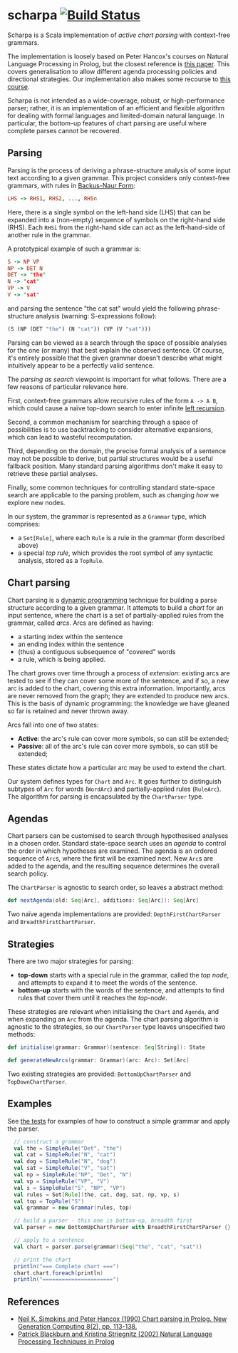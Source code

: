 scharpa [![Build Status](https://travis-ci.org/junglebarry/scharpa.svg?branch=master)](https://travis-ci.org/junglebarry/scharpa)
=================

Scharpa is a Scala implementation of *active chart parsing* with context-free grammars.

The implementation is loosely based on Peter Hancox's courses on Natural Language Processing in Prolog, but the closest reference is [this paper][simpkins-hancox_90_chart-parsing]. This covers generalisation to allow different agenda processing policies and directional strategies. Our implementation also makes some recourse to [this course][blackburn-striegnitz2002nlp-prolog]. 

Scharpa is not intended as a wide-coverage, robust, or high-performance parser; rather, it is an implementation of an efficient and flexible algorithm for dealing with formal languages and limited-domain natural language. In particular, the bottom-up features of chart parsing are useful where complete parses cannot be recovered.

## Parsing

Parsing is the process of deriving a phrase-structure analysis of some input text according to a given grammar. This project considers only context-free grammars, with rules in [Backus-Naur Form]( http://en.wikipedia.org/wiki/Backus%E2%80%93Naur_Form):

```Prolog
LHS -> RHS1, RHS2, ..., RHSn
```

Here, there is a single symbol on the left-hand side (LHS) that can be expanded into a (non-empty) sequence of symbols on the right-hand side (RHS). Each `RHSi` from the right-hand side can act as the left-hand-side of another rule in the grammar.

A prototypical example of such a grammar is:

```Prolog
S -> NP VP
NP -> DET N
DET -> "the"
N -> "cat"
VP -> V
V -> "sat"
```

and parsing the sentence "the cat sat" would yield the following phrase-structure analysis (warning: S-expressions follow):

```Scheme
(S (NP (DET "the") (N "cat")) (VP (V "sat")))
```

Parsing can be viewed as a search through the space of possible analyses for the one (or many) that best explain the observed sentence. Of course, it's entirely possible that the given grammar doesn't describe what might intuitively appear to be a perfectly valid sentence.

The *parsing as search* viewpoint is important for what follows. There are a few reasons of particular relevance here.

First, context-free grammars allow recursive rules of the form `A -> A B`, which could cause a naïve top-down search to enter infinite [left recursion](http://en.wikipedia.org/wiki/Left_recursion).

Second, a common mechanism for searching through a space of possibilities is to use backtracking to consider alternative expansions, which can lead to wasteful recomputation.

Third, depending on the domain, the precise formal analysis of a sentence may not be possible to derive, but partial structures would be a useful fallback position. Many standard parsing algorithms don't make it easy to retrieve these partial analyses.

Finally, some common techniques for controlling standard state-space search are applicable to the parsing problem, such as changing *how* we explore new nodes.

In our system, the grammar is represented as a `Grammar` type, which comprises: 

* a `Set[Rule]`, where each `Rule` is a rule in the grammar (form described above)
* a special *top rule*, which provides the root symbol of any syntactic analysis, stored as a `TopRule`.

## Chart parsing

Chart parsing is a [dynamic programming](http://en.wikipedia.org/wiki/Dynamic_programming) technique for building a parse structure according to a given grammar. It attempts to build a *chart* for an input sentence, where the chart is a set of partially-applied rules from the grammar, called *arcs*. Arcs are defined as having:

* a starting index within the sentence
* an ending index within the sentence
* (thus) a contiguous subsequence of "covered" words
* a rule, which is being applied.

The chart grows over time through a process of *extension*: existing arcs are tested to see if they can cover some more of the sentence, and if so, a new arc is added to the chart, covering this extra information. Importantly, arcs are never removed from the graph; they are extended to produce new arcs. This is the basis of dynamic programming: the knowledge we have gleaned so far is retained and never thrown away.

Arcs fall into one of two states:

* **Active**: the arc's rule can cover more symbols, so can still be extended;
* **Passive**: all of the arc's rule can cover more symbols, so can still be extended;

These states dictate how a particular arc may be used to extend the chart.

Our system defines types for `Chart` and `Arc`. It goes further to distinguish subtypes of `Arc` for words (`WordArc`) and partially-applied rules (`RuleArc`).  The algorithm for parsing is encapsulated by the `ChartParser` type.

## Agendas

Chart parsers can be customised to search through hypothesised analyses in a chosen order. Standard state-space search uses an *agenda* to control the order in which hypotheses are examined. The agenda is an ordered sequence of `Arc`s, where the first will be examined next. New `Arc`s are added to the agenda, and the resulting sequence determines the overall search policy.

The `ChartParser` is agnostic to search order, so leaves a abstract method:

```scala
def nextAgenda(old: Seq[Arc], additions: Seq[Arc]): Seq[Arc]
```

Two naïve agenda implementations are provided: `DepthFirstChartParser` and `BreadthFirstChartParser`.

## Strategies

There are two major strategies for parsing: 

* **top-down** starts with a special rule in the grammar, called the *top node*, and attempts to expand it to meet the words of the sentence.
* **bottom-up** starts with the words of the sentence, and attempts to find rules that cover them until it reaches the *top-node*.

These strategies are relevant when initialising the `Chart` and `Agenda`, and when expanding an `Arc` from the agenda. The chart parsing algorithm is agnostic to the strategies, so our `ChartParser` type leaves unspecified two methods:

```scala
def initialise(grammar: Grammar)(sentence: Seq[String]): State

def generateNewArcs(grammar: Grammar)(arc: Arc): Set[Arc]
```
Two existing strategies are provided: `BottomUpChartParser` and `TopDownChartParser`.

## Examples

See [the tests](https://github.com/junglebarry/scharpa/blob/master/src/test/scala/junglebarry/scharpa/SimpleChartParserSpec.scala) for examples of how to construct a simple grammar and apply the parser.

```scala
  // construct a grammar
  val the = SimpleRule("Det", "the")
  val cat = SimpleRule("N", "cat")
  val dog = SimpleRule("N", "dog")
  val sat = SimpleRule("V", "sat")
  val np = SimpleRule("NP", "Det", "N")
  val vp = SimpleRule("VP", "V")
  val s = SimpleRule("S", "NP", "VP")
  val rules = Set[Rule](the, cat, dog, sat, np, vp, s)
  val top = TopRule("S")
  val grammar = new Grammar(rules, top)

  // build a parser - this one is bottom-up, breadth first
  val parser = new BottomUpChartParser with BreadthFirstChartParser {}

  // apply to a sentence
  val chart = parser.parse(grammar)(Seq("the", "cat", "sat"))

  // print the chart
  println("=== Complete chart ===")
  chart.chart.foreach(println)
  println("======================")
```

## References

* [Neil K. Simpkins and Peter Hancox (1990) Chart parsing in Prolog. New Generation Computing 8(2), pp. 113-138.][simpkins-hancox_90_chart-parsing]
* [Patrick Blackburn and Kristina Striegnitz (2002) Natural Language Processing Techniques in Prolog][blackburn-striegnitz2002nlp-prolog]

[simpkins-hancox_90_chart-parsing]: http://www.cs.bham.ac.uk/~pjh/publications/ngc_90.pdf  "Neil K. Simpkins and Peter Hancox (1990) Chart parsing in Prolog. New Generation Computing 8(2), pp. 113-138."
[blackburn-striegnitz2002nlp-prolog]: http://cs.union.edu/~striegnk/courses/nlp-with-prolog/html/index.html "Patrick Blackburn and Kristina Striegnitz (2002) Natural Language Processing Techniques in Prolog"